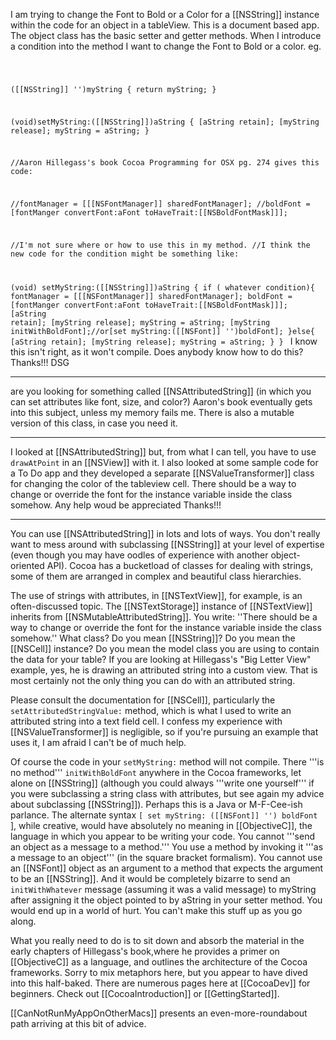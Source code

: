 I am trying to change the Font to Bold or a Color for a [[NSString]] instance within the code for an object in a tableView. This is a document based app. The object class has the basic setter and getter methods. When I introduce a condition into the method I want to change the Font to Bold or a color. eg.

<code>

([[NSString]] '')myString
{ 
    return myString;
}

(void)setMyString:([[NSString]])aString
{
     [aString retain];
     [myString release];
      myString = aString;
}

//Aaron Hillegass's book Cocoa Programming for OSX pg. 274 gives this code:

//fontManager = [[[NSFontManager]] sharedFontManager];
//boldFont =  [fontManger convertFont:aFont toHaveTrait:[[NSBoldFontMask]]];

//I'm not sure where or how to use this in my method. 
//I think the new code for the condition might be something like:

(void) setMyString:([[NSString]])aString
{
    if ( whatever condition){
         fontManager = [[[NSFontManager]] sharedFontManager];
          boldFont =  [fontManger convertFont:aFont toHaveTrait:[[NSBoldFontMask]]];
     [aString retain];
     [myString release];
      myString = aString;
    [myString initWithBoldFont];//or[set myString:([[NSFont]] '')boldFont];
    }else{
   [aString retain];
     [myString release];
      myString = aString;
}
}
</code>
I know this isn't right, as it won't compile. Does anybody know how to do this? Thanks!!!
  DSG

----

are you looking for something called [[NSAttributedString]] (in which you can set attributes like font, size, and color?) Aaron's book eventually gets into this subject, unless my memory fails me. There is also a mutable version of this class, in case you need it.

----
I looked at [[NSAttributedString]] but, from what I can tell, you have to use <code>drawAtPoint</code> in an [[NSView]] with it. I also looked at some sample code for a To Do app and they developed a separate [[NSValueTransformer]] class for changing the color of the tableview cell. There should be a way to change or override the font for the instance variable inside the class somehow. Any help woud be appreciated Thanks!!!

----

You can use [[NSAttributedString]] in lots and lots of ways. You don't really want to mess around with subclassing [[NSString]] at your level of expertise (even though you may have oodles of experience with another object-oriented API). Cocoa has a bucketload of classes for dealing with strings, some of them are arranged in complex and beautiful class hierarchies.

The use of strings with attributes, in [[NSTextView]], for example, is an often-discussed topic. The [[NSTextStorage]] instance of [[NSTextView]] inherits from [[NSMutableAttributedString]]. You write: ''There should be a way to change or override the font for the instance variable inside the class somehow.'' What class? Do you mean [[NSString]]? Do you mean the [[NSCell]] instance? Do you mean the model class you are using to contain the data for your table? If you are looking at Hillegass's "Big Letter View" example, yes, he is drawing an attributed string into a custom view. That is most certainly not the only thing you can do with an attributed string.

Please consult the documentation for [[NSCell]], particularly the <code>setAttributedStringValue:</code> method, which is what I used to write an attributed string into a text field cell. I confess my experience with [[NSValueTransformer]] is negligible, so if you're pursuing an example that uses it, I am afraid I can't be of much help.

Of course the code in your <code>setMyString:</code> method will not compile. There '''is no method''' <code>initWithBoldFont</code> anywhere in the Cocoa frameworks, let alone on [[NSString]] (although you could always
'''write one yourself''' if you were subclassing a string class with attributes, but see again my advice about subclassing [[NSString]]). Perhaps this is a Java or M-F-Cee-ish parlance.
The alternate syntax <code>[ set myString: ([[NSFont]] '') boldFont</code> ], while creative, would have absolutely no meaning in [[ObjectiveC]], the language in which you appear to be writing your code. 
You cannot '''send an object as a message to a method.'''
You use a method by invoking it '''as a message to an object''' (in the square bracket formalism). You cannot use an [[NSFont]] object as an argument to a method that expects the argument to be an [[NSString]]. And it would be completely bizarre to send an <code>initWithWhatever</code> message (assuming it was a valid message) to myString after assigning it the object pointed to by aString in your setter method. You would end up in a world of hurt. You can't make this stuff up as you go along.

What you really need to do is to sit down and absorb the material in the early chapters of Hillegass's book,where he provides a primer on [[ObjectiveC]] as a language, and outlines the architecture of the Cocoa frameworks. Sorry to mix metaphors here, but you appear to have dived into this half-baked. There are numerous pages here at [[CocoaDev]] for beginners. Check out [[CocoaIntroduction]] or [[GettingStarted]].

[[CanNotRunMyAppOnOtherMacs]] presents an even-more-roundabout path arriving at this bit of advice.